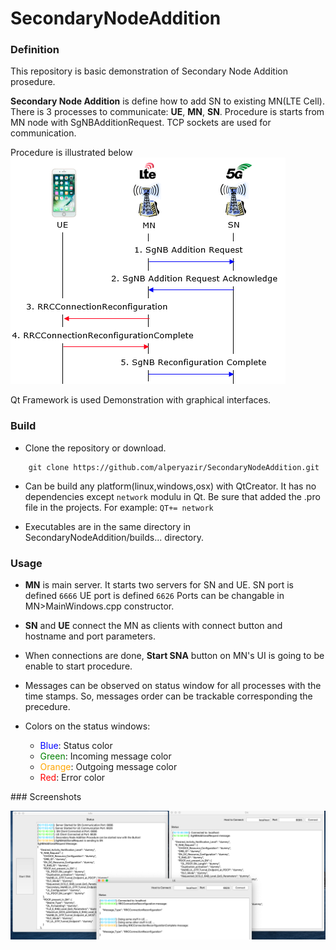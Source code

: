 # SecondaryNodeAddition
### Definition
This repository is basic demonstration of Secondary Node Addition prosedure.

**Secondary Node Addition** is define how to add SN to existing MN(LTE Cell). There is 3 processes to communicate: **UE**, **MN**, **SN**. Procedure is starts from MN node with SgNBAdditionRequest. TCP sockets are used for communication. 

Procedure is illustrated below
![](images/sna.png)


Qt Framework is used Demonstration with graphical interfaces.
### Build
- Clone the repository or download.
``` 
    git clone https://github.com/alperyazir/SecondaryNodeAddition.git
```
- Can be build any platform(linux,windows,osx) with QtCreator. It has no dependencies except `network` modulu in Qt. Be sure that added the .pro file in the projects. For example:
`QT+= network` 

- Executables are in the same directory in SecondaryNodeAddition/builds... directory.

### Usage
- **MN** is main server. It starts two servers for SN and UE. 
SN port is defined `6666`
UE port is defined `6626`
Ports can be changable in MN>MainWindows.cpp constructor.

- **SN** and **UE** connect the MN as clients with connect button and hostname and port parameters.
- When connections are done, **Start SNA** button on MN's UI is going to be enable to start procedure.

- Messages can be observed on status window for all processes with the time stamps. So, messages order can be trackable corresponding the precedure.
- Colors on the status windows:
    * <span style="color:blue">Blue</span>: Status color  
    * <span style="color:green">Green</span>: Incoming message color
    * <span style="color:orange">Orange</span>: Outgoing message color
    * <span style="color:red">Red</span>: Error color




### Screenshots

![](images/ss.png)



